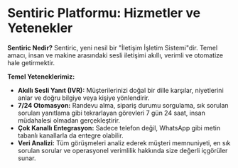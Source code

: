 # Sentiric Platformu: Hizmetler ve Yetenekler

**Sentiric Nedir?**
Sentiric, yeni nesil bir "İletişim İşletim Sistemi"dir. Temel amacı, insan ve makine arasındaki sesli iletişimi akıllı, verimli ve otomatize hale getirmektir.

**Temel Yeteneklerimiz:**
- **Akıllı Sesli Yanıt (IVR):** Müşterilerinizi doğal bir dille karşılar, niyetlerini anlar ve doğru bilgiye veya kişiye yönlendirir.
- **7/24 Otomasyon:** Randevu alma, sipariş durumu sorgulama, sık sorulan soruları yanıtlama gibi tekrarlayan görevleri 7 gün 24 saat, insan müdahalesi olmadan gerçekleştirir.
- **Çok Kanallı Entegrasyon:** Sadece telefon değil, WhatsApp gibi metin tabanlı kanallarla da entegre olabilir.
- **Veri Analizi:** Tüm görüşmeleri analiz ederek müşteri memnuniyeti, en sık sorulan sorular ve operasyonel verimlilik hakkında size değerli içgörüler sunar.